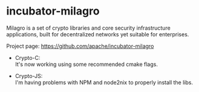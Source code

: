 # incubator-milagro
Milagro is a set of crypto libraries and core security infrastructure applications, built for decentralized networks yet suitable for enterprises.

Project page:
https://github.com/apache/incubator-milagro

- Crypto-C: \
It's now working using some recommended cmake flags.


- Crypto-JS: \
I'm having problems with NPM and node2nix to properly install the libs.
